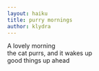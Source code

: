 ```yaml
---
layout: haiku
title: purry mornings
author: klydra
---
```


A lovely morning<br>
the cat purrs, and it wakes up<br>
good things up ahead<br>
